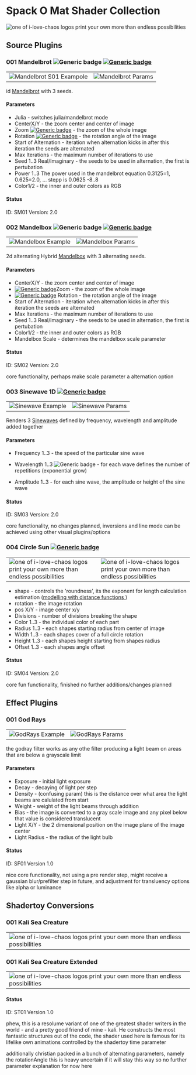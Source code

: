 # Spack O Mat Shader Collection

![one of i-love-chaos logos print your own more than endless possibilities](media/i-love-chaos-white-000000000000003.png )


## Source Plugins

### 001 Mandelbrot   ![Generic badge](https://img.shields.io/badge/HYBRID-ALTERNATE-green.svg) [![Generic badge](https://img.shields.io/badge/3ARY-YES-green.svg)](https://shields.io/)
       
|  |  |
| ------------- | ------------- |
| ![Mandelbrot S01 Exampole](media/001-mandelbrot.png )  | ![Mandelbrot Params](media/001-mandelbrot-params.png ) |
 id [Mandelbrot](https://www.wikiwand.com/en/Mandelbrot_set) with 3 seeds.
           
#### Parameters 
- Julia - switches julia/mandelbrot mode
- CenterX/Y - the zoom center and center of image
-  Zoom  [![Generic badge](https://img.shields.io/badge/EXPONENTIAL-YES-green.svg)](https://shields.io/) - the zoom of the whole image
- Rotation  [![Generic badge](https://img.shields.io/badge/LOOPABLE-YES-green.svg)](https://shields.io/)  - the rotation angle of the image     
- Start of Alternation - iteration when alternation kicks in after this iteration the seeds are alternated                                
- Max Iterations - the maximum number of iterations to use
- Seed 1..3 Real/Imaginary	- the seeds to be used in alternation, the first is pertubation
- Power 1..3 The power used in the mandelbrot equation 0.3125=1, 0.625=2.0, ... stepp is 0.0625 -8..8 
- Color1/2 - the inner and outer colors as RGB
     

   
#### Status 

ID: SM01
Version: 2.0
 

### 002 Mandelbox ![Generic badge](https://img.shields.io/badge/HYBRID-ALTERNATE-green.svg) [![Generic badge](https://img.shields.io/badge/3ARY-YES-green.svg)](https://shields.io/)
|  |  |
| ------------- | ------------- |
| ![Mandelbox Example](media/002-mandelbox.png )  |  ![Mandelbox Params](media/002-mandelbox-params.png )  |
 
 2d alternating Hybrid [Mandelbox](https://www.wikiwand.com/en/Mandelbox) with 3 alternating seeds.
         
#### Parameters 
          
- CenterX/Y - the zoom center and center of image
- [![Generic badge](https://img.shields.io/badge/EXPONENTIAL-YES-green.svg)](https://shields.io/)Zoom - the zoom of the whole image                                                                      
- [![Generic badge](https://img.shields.io/badge/LOOPABLE-YES-green.svg)](https://shields.io/) Rotation - the rotation angle of the image     
- Start of Alternation - iteration when alternation kicks in after this iteration the seeds are alternated 
- Max Iterations - the maximum number of iterations to use
- Seed 1..3 Real/Imaginary	- the seeds to be used in alternation, the first is pertubation
- Color1/2 - the inner and outer colors as RGB
- Mandelbox Scale - determines the mandelbox scale parameter
                
#### Status 

ID: SM02
Version: 2.0

core functionality, perhaps make scale parameter a alternation option

### 003 Sinewave 1D  [![Generic badge](https://img.shields.io/badge/3ARY-YES-green.svg)](https://shields.io/)
       
|  |  |
| ------------- | ------------- |                
| ![Sinewave Example](media/003-sinewave.png )   | ![Sinewave Params](media/003-sinewave-params.png )       |

Renders 3 [Sinewaves](https://www.wikiwand.com/en/Sine_wave) defined by frequency, wavelength and amplitude added together

#### Parameters

- Frequency 1..3 - the speed of the particular sine wave

- Wavelength 1..3 ![Generic badge](https://img.shields.io/badge/EXPONENTIAL-YES-green.svg) - for each wave defines the number of repetitions (exponential grow)

- Amplitude 1..3 - for each sine wave, the amplitude or height of the sine wave

           
#### Status 
         
ID: SM03
Version: 2.0

core functionality, no changes planned, inversions and line mode can be achieved using other visual plugins/options


### 004 Circle Sun      [![Generic badge](https://img.shields.io/badge/3ARY-YES-green.svg)](https://shields.io/)
         
|  |  |
| ------------- | ------------- |       
|![one of i-love-chaos logos print your own more than endless possibilities](media/004-circlesun.png ) |![one of i-love-chaos logos print your own more than endless possibilities](media/004-circlesun-params.png )           |
                               
 - shape - controls the 'roundness', its the exponent for length calculation estimation ([modelling with distance functions ](https://iquilezles.org/www/articles/distfunctions/distfunctions.htm))
 - rotation - the image rotation
 - pos X/Y - image center x/y 
 - Divisions - number of divisions breaking the shape
 - Color 1..3 - the individual color of each part
 - Radius 1..3 - each shapes starting radius from center of image 
 - Width 1..3 - each shapes cover of a full circle rotation
 - Height 1..3 - each shapes height starting from shapes radius
 - Offset 1..3 - each shapes angle offset 
                                
#### Status 

               
ID: SM04
Version: 2.0

core fun functionality, finished no further additions/changes planned 

## Effect Plugins

### 001 God Rays        
|  |  |
| ------------- | ------------- |                      
|![GodRays Example](media/sf-001-godrays.png )  | ![GodRays Params](media/sf-001-godrays-params.png)   |


the godray filter works as any othe filter producing a light beam on areas that are below a grayscale limit


#### Parameters

- Exposure - initial light exposure
- Decay - decaying of light per step
- Density - (confusing param) this is the distance over what area the light beams are calulated from start
- Weight - weight of the light beams through addition
- Bias - the image is converted to a gray scale image and any pixel below that value is considered translucent
- Light X/Y - the 2 dimensional position on the image plane of the image center
- Light Radius - the radius of the light bulb
 
#### Status 

ID: SF01
Version 1.0

nice core functionality, not using a pre render step, might receive a gaussian blur/prefilter step in future, and adjustment for transluency options like alpha or luminance
 
## Shadertoy Conversions

### 001 Kali Sea Creature
                                    
|  |  |
| ------------- | ------------- |   
|![one of i-love-chaos logos print your own more than endless possibilities](media/st-001-kaliseacreature.png )   |
           

### 001 Kali Sea Creature Extended
                                    
|  |  |
| ------------- | ------------- |   
|![one of i-love-chaos logos print your own more than endless possibilities](media/st-001-kaliseacreature.png )   |
           
#### Status 

ID: ST01
Version 1.0

phew, this is a resolume variant of one of the greatest shader writers in the world - and a pretty good friend of mine - kali. He constructs
the most fantastic structures out of the code, the shader used here is famous for its lifelike own animations controlled by the shadertoy time
parameter

additionally christian packed in a bunch of alternating parameters, namely the rotationAngle this is heavy uncertain if it will stay this way
 so no further parameter explanation for now here
